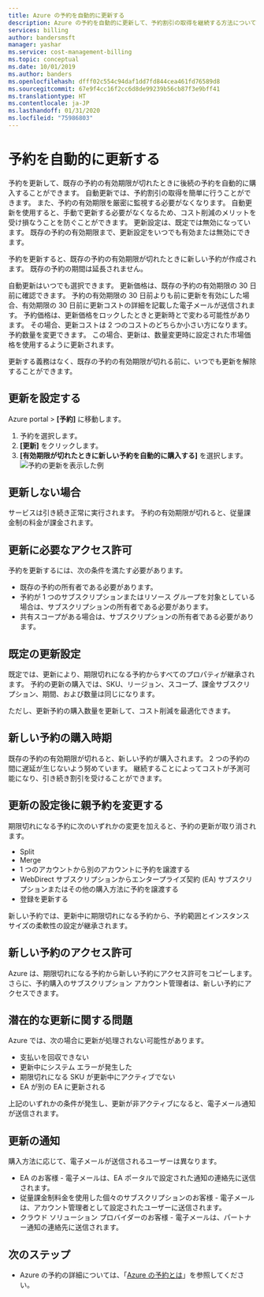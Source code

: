 ```yaml
---
title: Azure の予約を自動的に更新する
description: Azure の予約を自動的に更新して、予約割引の取得を継続する方法について説明します。
services: billing
author: bandersmsft
manager: yashar
ms.service: cost-management-billing
ms.topic: conceptual
ms.date: 10/01/2019
ms.author: banders
ms.openlocfilehash: dfff02c554c94daf1dd7fd844cea461fd76589d8
ms.sourcegitcommit: 67e9f4cc16f2cc6d8de99239b56cb87f3e9bff41
ms.translationtype: HT
ms.contentlocale: ja-JP
ms.lasthandoff: 01/31/2020
ms.locfileid: "75986803"
---
```

# <a name="automatically-renew-reservations"></a>予約を自動的に更新する

予約を更新して、既存の予約の有効期限が切れたときに後続の予約を自動的に購入することができます。 自動更新では、予約割引の取得を簡単に行うことができます。 また、予約の有効期限を厳密に監視する必要がなくなります。 自動更新を使用すると、手動で更新する必要がなくなるため、コスト削減のメリットを受け損なうことを防ぐことができます。 更新設定は、既定では無効になっています。 既存の予約の有効期限まで、更新設定をいつでも有効または無効にできます。

予約を更新すると、既存の予約の有効期限が切れたときに新しい予約が作成されます。 既存の予約の期間は延長されません。

自動更新はいつでも選択できます。 更新価格は、既存の予約の有効期限の 30 日前に確認できます。 予約の有効期限の 30 日前よりも前に更新を有効にした場合、有効期限の 30 日前に更新コストの詳細を記載した電子メールが送信されます。 予約価格は、更新価格をロックしたときと更新時とで変わる可能性があります。 その場合、更新コストは 2 つのコストのどちらか小さい方になります。 予約数量を変更できます。 この場合、更新は、数量変更時に設定された市場価格を使用するように更新されます。

更新する義務はなく、既存の予約の有効期限が切れる前に、いつでも更新を解除することができます。

## <a name="set-up-renewal"></a>更新を設定する

Azure portal > **[予約]** に移動します。

1. 予約を選択します。
2. **[更新]** をクリックします。
3. **[有効期限が切れたときに新しい予約を自動的に購入する]** を選択します。  
  ![予約の更新を表示した例](./media/reservation-renew/reservation-renewal.png)

## <a name="if-you-dont-renew"></a>更新しない場合

サービスは引き続き正常に実行されます。 予約の有効期限が切れると、従量課金制の料金が課金されます。

## <a name="required-renewal-permissions"></a>更新に必要なアクセス許可

予約を更新するには、次の条件を満たす必要があります。

- 既存の予約の所有者である必要があります。
- 予約が 1 つのサブスクリプションまたはリソース グループを対象としている場合は、サブスクリプションの所有者である必要があります。
- 共有スコープがある場合は、サブスクリプションの所有者である必要があります。

## <a name="default-renewal-settings"></a>既定の更新設定

既定では、更新により、期限切れになる予約からすべてのプロパティが継承されます。 予約の更新の購入では、SKU、リージョン、スコープ、課金サブスクリプション、期間、および数量は同じになります。

ただし、更新予約の購入数量を更新して、コスト削減を最適化できます。

## <a name="when-the-new-reservation-is-purchased"></a>新しい予約の購入時期

既存の予約の有効期限が切れると、新しい予約が購入されます。 2 つの予約の間に遅延が生じないよう努めています。 継続することによってコストが予測可能になり、引き続き割引を受けることができます。

## <a name="changing-parent-reservation-after-setting-renewal"></a>更新の設定後に親予約を変更する

期限切れになる予約に次のいずれかの変更を加えると、予約の更新が取り消されます。

- Split
- Merge
- 1 つのアカウントから別のアカウントに予約を譲渡する
- WebDirect サブスクリプションからエンタープライズ契約 (EA) サブスクリプションまたはその他の購入方法に予約を譲渡する
- 登録を更新する

新しい予約では、更新中に期限切れになる予約から、予約範囲とインスタンス サイズの柔軟性の設定が継承されます。

## <a name="new-reservation-permissions"></a>新しい予約のアクセス許可

Azure は、期限切れになる予約から新しい予約にアクセス許可をコピーします。 さらに、予約購入のサブスクリプション アカウント管理者は、新しい予約にアクセスできます。

## <a name="potential-renewal-problems"></a>潜在的な更新に関する問題

Azure では、次の場合に更新が処理されない可能性があります。

- 支払いを回収できない
- 更新中にシステム エラーが発生した
- 期限切れになる SKU が更新中にアクティブでない
- EA が別の EA に更新される

上記のいずれかの条件が発生し、更新が非アクティブになると、電子メール通知が送信されます。

## <a name="renewal-notification"></a>更新の通知

購入方法に応じて、電子メールが送信されるユーザーは異なります。

- EA のお客様 - 電子メールは、EA ポータルで設定された通知の連絡先に送信されます。
- 従量課金制料金を使用した個々のサブスクリプションのお客様 - 電子メールは、アカウント管理者として設定されたユーザーに送信されます。
- クラウド ソリューション プロバイダーのお客様 - 電子メールは、パートナー通知の連絡先に送信されます。

## <a name="next-steps"></a>次のステップ
- Azure の予約の詳細については、「[Azure の予約とは](save-compute-costs-reservations.md)」を参照してください。
